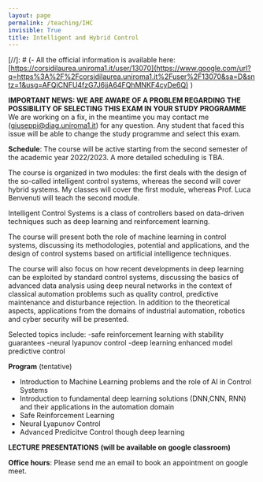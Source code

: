 ```yaml
---
layout: page
permalink: /teaching/IHC
invisible: True
title: Intelligent and Hybrid Control
---
```


[//]: # (-   All the official information is available here: [https://corsidilaurea.uniroma1.it/user/13070](https://www.google.com/url?q=https%3A%2F%2Fcorsidilaurea.uniroma1.it%2Fuser%2F13070&sa=D&sntz=1&usg=AFQjCNFU4fzG7J6jjA64FQhMNKF4cyDe6Q) )
   
**IMPORTANT NEWS: WE ARE AWARE OF A PROBLEM REGARDING THE POSSIBILITY OF SELECTING THIS EXAM IN YOUR STUDY PROGRAMME**
We are working on a fix, in the meantime you may contact me (giuseppi@diag.uniroma1.it) for any question.
Any student that faced this issue will be able to change the study programme and select this exam.
   
**Schedule**: The course will be active starting from the second semester of the academic year 2022/2023. 
A more detailed scheduling is TBA. 


The course is organized in two modules: the first deals with the design of the so-called intelligent control systems, whereas the second will cover hybrid systems.
My classes will cover the first module, whereas Prof. Luca Benvenuti will teach the second module.

Intelligent Control Systems is a class of controllers based on data-driven techniques such as deep learning and reinforcement learning. 

The course will present both the role of machine learning in control systems, discussing its methodologies, potential and applications, and the design of control systems based on artificial intelligence techniques. 

The course will also focus on how recent developments in deep learning can be exploited by standard control systems, discussing the basics of advanced data analysis using deep neural networks in the context of classical automation problems such as quality control, predictive maintenance and disturbance rejection.
In addition to the theoretical aspects, applications from the domains of industrial automation, robotics and cyber security will be presented.

Selected topics include: 
-safe reinforcement learning with stability guarantees
-neural lyapunov control
-deep learning enhanced model predictive control


**Program** (tentative) 
- Introduction to Machine Learning problems and the role of AI in Control Systems
- Introduction to fundamental deep learning solutions (DNN,CNN, RNN) and their applications in the automation domain
- Safe Reinforcement Learning
- Neural Lyapunov Control
- Advanced Predicitve Control though deep learning

**LECTURE PRESENTATIONS** **(will be available on google classroom)**

**Office hours**: Please send me an email to book an appointment on google meet.
